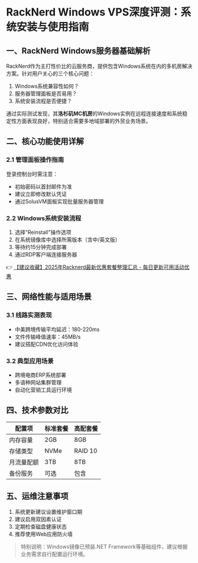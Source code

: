 # RackNerd Windows VPS深度评测：系统安装与使用指南

## 一、RackNerd Windows服务器基础解析
RackNerd作为主打性价比的云服务商，提供包含Windows系统在内的多机房解决方案。针对用户关心的三个核心问题：

1. Windows系统兼容性如何？
2. 服务器管理面板是否易用？
3. 系统安装流程是否便捷？

通过实际测试发现，其**洛杉矶MC机房**的Windows实例在远程连接速度和系统稳定性方面表现良好，特别适合需要多地域部署的外贸业务场景。

## 二、核心功能使用详解
### 2.1 管理面板操作指南
登录控制台时需注意：
- 初始密码以首封邮件为准
- 建议立即修改默认凭证
- 通过SolusVM面板实现批量服务器管理

### 2.2 Windows系统安装流程
1. 选择"Reinstall"操作选项
2. 在系统镜像库中选择所需版本（含中/英文版）
3. 等待约15分钟完成部署
4. 通过RDP客户端连接服务器

👉 [【建议收藏】2025年Racknerd最新优惠套餐整理汇总 - 每日更新可用活动优惠](https://bit.ly/Rack_Nerd)

## 三、网络性能与适用场景
### 3.1 线路实测表现
- 中美跨境传输平均延迟：180-220ms
- 文件传输峰值速率：45MB/s
- 建议搭配CDN优化访问体验

### 3.2 典型应用场景
- 跨境电商ERP系统部署
- 多语种网站集群管理
- 自动化营销工具运行环境

## 四、技术参数对比
| 配置项       | 标准套餐 | 高配套餐 |
|--------------|----------|----------|
| 内存容量     | 2GB      | 8GB      |
| 存储类型     | NVMe     | RAID 10  |
| 月流量配额   | 3TB      | 8TB      |
| 备份服务     | 可选     | 包含     |

## 五、运维注意事项
1. 系统更新建议设置维护窗口期
2. 建议启用双因素认证
3. 定期检查磁盘健康状态
4. 推荐使用Web应用防火墙

> 特别说明：Windows镜像已预装.NET Framework等基础组件，建议根据业务需求自行配置运行环境。